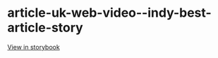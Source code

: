 # article-uk-web-video--indy-best-article-story

[View in storybook](https://raw.githack.com/Independent-Digital-News-and-Media-Ltd/indy-pwamp-sb/PR-1733-sb/index.html?path=/story/article-uk-web-video--indy-best-article-story)
